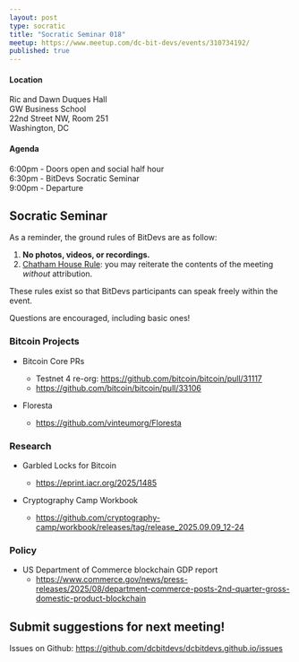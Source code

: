 ```yaml
---
layout: post
type: socratic
title: "Socratic Seminar 018"
meetup: https://www.meetup.com/dc-bit-devs/events/310734192/
published: true
---
```

#### Location

Ric and Dawn Duques Hall<br>
GW Business School<br>
22nd Street NW, Room 251<br>
Washington, DC

#### Agenda

6:00pm - Doors open and social half hour<br>
6:30pm - BitDevs Socratic Seminar<br>
9:00pm - Departure

## Socratic Seminar

As a reminder, the ground rules of BitDevs are as follow:

1. **No photos, videos, or recordings.**
2. [Chatham House Rule](https://en.wikipedia.org/wiki/Chatham_House_Rule): you may
   reiterate the contents of the meeting *without* attribution.

These rules exist so that BitDevs participants can speak freely
within the event.

Questions are encouraged, including basic ones!

### Bitcoin Projects

- Bitcoin Core PRs
  - Testnet 4 re-org: <https://github.com/bitcoin/bitcoin/pull/31117>
  - <https://github.com/bitcoin/bitcoin/pull/33106>

- Floresta
  - <https://github.com/vinteumorg/Floresta>

### Research

- Garbled Locks for Bitcoin
  - <https://eprint.iacr.org/2025/1485>

- Cryptography Camp Workbook
  - <https://github.com/cryptography-camp/workbook/releases/tag/release_2025.09.09_12-24>

### Policy

- US Department of Commerce blockchain GDP report
  - <https://www.commerce.gov/news/press-releases/2025/08/department-commerce-posts-2nd-quarter-gross-domestic-product-blockchain>

## Submit suggestions for next meeting!

Issues on Github: <https://github.com/dcbitdevs/dcbitdevs.github.io/issues>